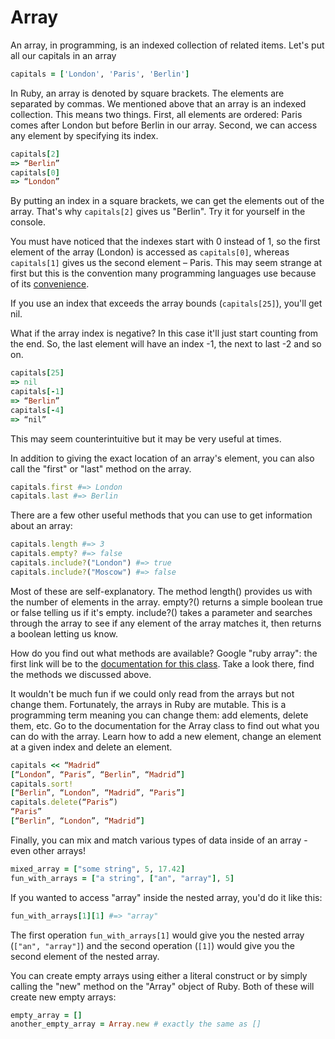 # Array

An array, in programming, is an indexed collection of related items. Let's put all our capitals in an array

````ruby
capitals = ['London', 'Paris', 'Berlin']
````

In Ruby, an array is denoted by square brackets. The elements are separated by commas. We mentioned above that an array is an indexed collection. This means two things. First, all elements are ordered: Paris comes after London but before Berlin in our array. Second, we can access any element by specifying its index.

````ruby
capitals[2]
=> “Berlin”
capitals[0]
=> “London”
````

By putting an index in a square brackets, we can get the elements out of the array. That's why `capitals[2]` gives us "Berlin". Try it for yourself in the console.

You must have noticed that the indexes start with 0 instead of 1, so the first element of the array (London) is accessed as `capitals[0]`, whereas `capitals[1]` gives us the second element – Paris. This may seem strange at first but this is the convention many programming languages use because of its [convenience](http://en.wikipedia.org/wiki/Zero-based_numbering).

If you use an index that exceeds the array bounds (`capitals[25]`), you'll get nil.

What if the array index is negative? In this case it'll just start counting from the end. So, the last element will have an index -1, the next to last -2 and so on.

````ruby
capitals[25]
=> nil
capitals[-1]
=> “Berlin”
capitals[-4]
=> “nil”
````

This may seem counterintuitive but it may be very useful at times. 

In addition to giving the exact location of an array's element, you can also call the "first" or "last" method on the array.

````ruby
capitals.first #=> London
capitals.last #=> Berlin
````

There are a few other useful methods that you can use to get information about an array:

````ruby
capitals.length #=> 3
capitals.empty? #=> false
capitals.include?("London") #=> true
capitals.include?("Moscow") #=> false
````

Most of these are self-explanatory. The method length() provides us with the number of elements in the array. empty?() returns a simple boolean true or false telling us if it's empty. include?() takes a parameter and searches through the array to see if any element of the array matches it, then returns a boolean letting us know.

How do you find out what methods are available? Google "ruby array": the first link will be to the [documentation for this class](http://ruby-doc.org/core-2.0.0/Array.html). Take a look there, find the methods we discussed above.

It wouldn't be much fun if we could only read from the arrays but not change them. Fortunately, the arrays in Ruby are mutable. This is a programming term meaning you can change them: add elements, delete them, etc. Go to the documentation for the Array class to find out what you can do with the array. Learn how to add a new element, change an element at a given index and delete an element.

````ruby
capitals << “Madrid”
[“London”, “Paris”, “Berlin”, “Madrid”]
capitals.sort!
[“Berlin”, “London”, “Madrid”, “Paris”]
capitals.delete(“Paris”)
“Paris”
[“Berlin”, “London”, “Madrid”]
````

Finally, you can mix and match various types of data inside of an array - even other arrays!

````ruby
mixed_array = ["some string", 5, 17.42]
fun_with_arrays = ["a string", ["an", "array"], 5]
````

If you wanted to access "array" inside the nested array, you'd do it like this:

````ruby
fun_with_arrays[1][1] #=> "array"
````

The first operation `fun_with_arrays[1]` would give you the nested array (`["an", "array"]`) and the second operation (`[1]`) would give you the second element of the nested array.

You can create empty arrays using either a literal construct or by simply calling the "new" method on the "Array" object of Ruby. Both of these will create new empty arrays:

````ruby
empty_array = []
another_empty_array = Array.new # exactly the same as []
````



